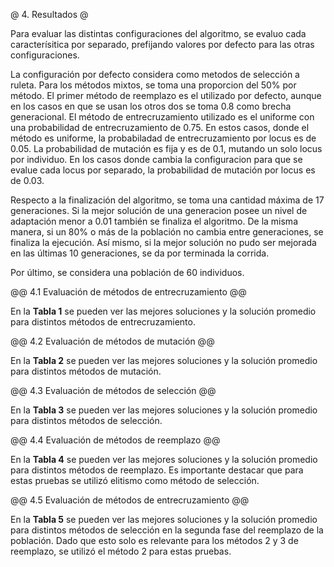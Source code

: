 @ 4. Resultados @

Para evaluar las distintas configuraciones del algoritmo, se evaluo cada caracterísitica por separado,
prefijando valores por defecto para las otras configuraciones.

La configuración por defecto considera como metodos de selección a ruleta. Para los métodos mixtos, se toma una proporcion del 50% por método.
El primer método de reemplazo es el utilizado por defecto, aunque en los casos en que se usan los otros dos se toma 0.8 como brecha generacional.
El método de entrecruzamiento utilizado es el uniforme con una probabilidad de entrecruzamiento de 0.75. En estos casos, donde el 
método es uniforme, la probabiladad de entrecruzamiento por locus es de 0.05.
La probabilidad de mutación es fija y es de 0.1, mutando un solo locus por individuo. En los casos donde cambia la configuracion para que se evalue 
cada locus por separado, la probabilidad de mutación por locus es de 0.03.

Respecto a la finalización del algoritmo, se toma una cantidad máxima de 17 generaciones. Si la mejor solución de una generacion posee un nivel 
de adaptación menor a 0.01 también se finaliza el algoritmo. De la misma manera, si un 80% o más de la población no cambia entre generaciones, se 
finaliza la ejecución. Así mismo, si la mejor solución no pudo ser mejorada en las últimas 10 generaciones, se da por terminada la corrida.

Por último, se considera una población de 60 individuos.

@@ 4.1 Evaluación de métodos de entrecruzamiento @@

En la **Tabla 1** se pueden ver las mejores soluciones y la solución promedio para distintos métodos de entrecruzamiento.

@@ 4.2 Evaluación de métodos de mutación @@

En la **Tabla 2** se pueden ver las mejores soluciones y la solución promedio para distintos métodos de mutación.

@@ 4.3 Evaluación de métodos de selección @@

En la **Tabla 3** se pueden ver las mejores soluciones y la solución promedio para distintos métodos de selección.

@@ 4.4 Evaluación de métodos de reemplazo @@

En la **Tabla 4** se pueden ver las mejores soluciones y la solución promedio para distintos métodos de reemplazo.
Es importante destacar que para estas pruebas se utilizó elitismo como método de selección.

@@ 4.5 Evaluación de métodos de entrecruzamiento @@

En la **Tabla 5** se pueden ver las mejores soluciones y la solución promedio para distintos métodos de selección en la segunda fase del reemplazo 
de la población. Dado que esto solo es relevante para los métodos 2 y 3 de reemplazo, se utilizó el método 2 para estas pruebas.



